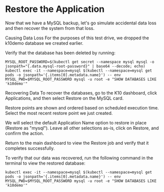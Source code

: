 # Restore the Application
Now that we have a MySQL backup, let's go simulate accidental data loss and then recover the system from that loss.

Causing Data Loss
For the purposes of this test drive, we dropped the k10demo database we created earlier.

Verify that the database has been deleted by running:

```
MYSQL_ROOT_PASSWORD=$(kubectl get secret --namespace mysql mysql -o jsonpath="{.data.mysql-root-password}" | base64 --decode; echo)
kubectl exec -it --namespace=mysql $(kubectl --namespace=mysql get pods -o jsonpath='{.items[0].metadata.name}') -- env MYSQL_PWD=$MYSQL_ROOT_PASSWORD mysql -u root -e "SHOW DATABASES LIKE 'k10demo'"
```

Recovering Data
To recover the databases, go to the K10 dashboard, click Applications, and then select Restore on the MySQL card.

Restore points are shown and ordered based on scheduled execution time. Select the most recent restore point we just created.

We will select the default Application Name option to restore in place (Restore as "mysql"). Leave all other selections as-is, click on Restore, and confirm the action.

Return to the main dashboard to view the Restore job and verify that it completes successfully.

To verify that our data was recovered, run the following command in the terminal to view the restored database:

```
kubectl exec -it --namespace=mysql $(kubectl --namespace=mysql get pods -o jsonpath='{.items[0].metadata.name}') -- env MYSQL_PWD=$MYSQL_ROOT_PASSWORD mysql -u root -e "SHOW DATABASES LIKE 'k10demo'"
```
